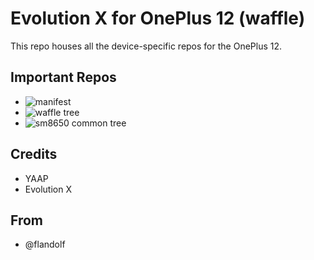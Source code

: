 # Evolution X for OnePlus 12 (waffle)

This repo houses all the device-specific repos for the OnePlus 12.

## Important Repos

- ![manifest](https://github.com/op12-evolution-x/manifest)
- ![waffle tree](https://github.com/op12-evolution-x/device_oneplus_waffle)
- ![sm8650 common tree](https://github.com/op12-evolution-x/device_oneplus_sm8650-common)

## Credits

- YAAP
- Evolution X

## From

- @flandolf
